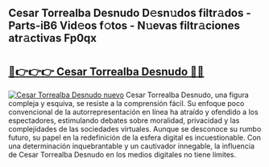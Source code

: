 ## Cesar Torrealba Desnudo D𝚎sn𝚞dos filtr𝚊dos - Parts-iB6 Vid𝚎os f𝚘tos - N𝚞evas filtr𝚊ciones atr𝚊ctivas Fp0qx

# <h2><a href="http://mbbeclo.tromn.icu/?c=Cesar+Torrealba+Desnudo">🔗👉👉👉 Cesar Torrealba Desnudo 🔗🔗</a></h2>

[![Cesar Torrealba Desnudo nuevo](https://i.imgur.com/pEAQMta.gif)](http://mbbeclo.tromn.icu/?c=Cesar+Torrealba+Desnudo)
Cesar Torrealba Desnudo, una figura compleja y esquiva, se resiste a la comprensión fácil. Su enfoque poco convencional de la autorrepresentación en línea ha atraído y ofendido a los espectadores, estimulando debates sobre moralidad, privacidad y las complejidades de las sociedades virtuales. Aunque se desconoce su rumbo futuro, su papel en la redefinición de la esfera digital es incuestionable. Con una determinación inquebrantable y un cautivador innegable, la influencia de Cesar Torrealba Desnudo en los medios digitales no tiene límites.
